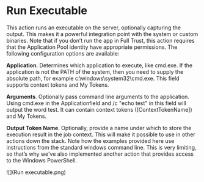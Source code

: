 # Run Executable

This action runs an executable on the server, optionally capturing the output. This makes it a powerful integration point with the system or custom binaries. Note that if you don’t run the app in Full Trust, this action requires that the Application Pool identity have appropriate permissions. The following configuration options are available: 

**Application**. Determines which application to execute, like cmd.exe. If the application is not the PATH of the system, then you need to supply the absolute path, for example c:\windows\system32\cmd.exe. This field supports context tokens and My Tokens.

**Arguments**. Optionally pass command line arguments to the application. Using cmd.exe in the Applicationfield and /c "echo test" in this field will output the word test. It can contain context tokens ([ContextTokenName]) and My Tokens.

**Output Token Name**. Optionally, provide a name under which to store the execution result in the job context. This will make it possible to use in other actions down the stack. Note how the examples provided here use instructions from the standard windows command line. This is very limiting, so that’s why we've also implemented another action that provides access to the Windows PowerShell.

![](Run executable.png)